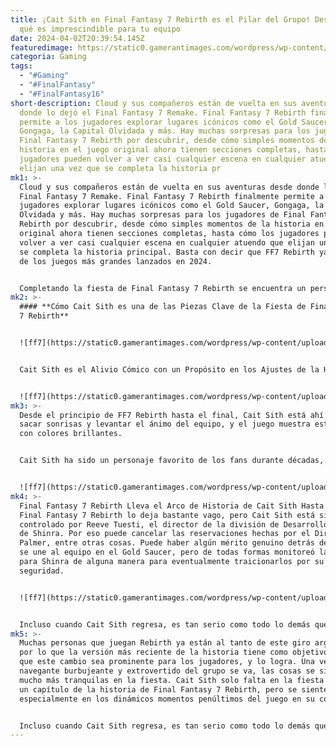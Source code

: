 ```yaml
---
title: ¡Cait Sith en Final Fantasy 7 Rebirth es el Pilar del Grupo! Descubre por
  qué es imprescindible para tu equipo
date: 2024-04-02T20:39:54.145Z
featuredimage: https://static0.gamerantimages.com/wordpress/wp-content/uploads/2024/03/final-fantasy-7-rebirth-cait-sith-2.jpg?q=50&fit=contain&w=1140&h=&dpr=1.5
categoria: Gaming
tags:
  - "#Gaming"
  - "#FinalFantasy"
  - "#FinalFantasy16"
short-description: Cloud y sus compañeros están de vuelta en sus aventuras desde
  donde lo dejó el Final Fantasy 7 Remake. Final Fantasy 7 Rebirth finalmente
  permite a los jugadores explorar lugares icónicos como el Gold Saucer,
  Gongaga, la Capital Olvidada y más. Hay muchas sorpresas para los jugadores de
  Final Fantasy 7 Rebirth por descubrir, desde cómo simples momentos de la
  historia en el juego original ahora tienen secciones completas, hasta cómo los
  jugadores pueden volver a ver casi cualquier escena en cualquier atuendo que
  elijan una vez que se completa la historia pr
mk1: >-
  Cloud y sus compañeros están de vuelta en sus aventuras desde donde lo dejó el
  Final Fantasy 7 Remake. Final Fantasy 7 Rebirth finalmente permite a los
  jugadores explorar lugares icónicos como el Gold Saucer, Gongaga, la Capital
  Olvidada y más. Hay muchas sorpresas para los jugadores de Final Fantasy 7
  Rebirth por descubrir, desde cómo simples momentos de la historia en el juego
  original ahora tienen secciones completas, hasta cómo los jugadores pueden
  volver a ver casi cualquier escena en cualquier atuendo que elijan una vez que
  se completa la historia principal. Basta con decir que FF7 Rebirth ya es uno
  de los juegos más grandes lanzados en 2024.


  Completando la fiesta de Final Fantasy 7 Rebirth se encuentra un personaje colorido conocido como Cait Sith, un adivino que ataca con un micrófono, montado en la parte superior de un Moguri absurdamente gordo. Sin duda, se destaca en el grupo de mercenarios y ninjas, pero al igual que Red XIII, no solo encaja, sino que tiene su propia historia que contar; lo que es más, su historia sirve indudablemente como el pilar de la fiesta de FF7 Rebirth en su conjunto.
mk2: >-
  #### **Cómo Cait Sith es una de las Piezas Clave de la Fiesta de Final Fantasy
  7 Rebirth**


  ![ff7](https://static0.gamerantimages.com/wordpress/wp-content/uploads/2024/03/cait-sith-in-final-fantasy-7-rebirth.jpg?q=50&fit=contain&w=750&h=415&dpr=1.5 "ff7")


  Cait Sith es el Alivio Cómico con un Propósito en los Ajustes de la Historia de Final Fantasy 7 Rebirth Una vez que los fans llegan al Gold Saucer, conocerán a Cait Sith, un empleado del lugar con conexiones interesantes con la Compañía Eléctrica Shinra. No se une oficialmente a la fiesta por algún tiempo, pero sirve como un guía chirriante pero excéntrico con acento escocés para el equipo, informándole a Cloud cuando algo sospechoso está sucediendo en el Saucer, y ayudando a limpiar el nombre de Barret cuando Dyne, coincidentemente, lo mete en problemas.


  ![ff7](https://static0.gamerantimages.com/wordpress/wp-content/uploads/2024/03/ff7r_cait-sith.jpg?q=50&fit=contain&w=750&h=415&dpr=1.5 "ff7")
mk3: >-
  Desde el principio de FF7 Rebirth hasta el final, Cait Sith está ahí para
  sacar sonrisas y levantar el ánimo del equipo, y el juego muestra este hecho
  con colores brillantes.


  Cait Sith ha sido un personaje favorito de los fans durante décadas, y Final Fantasy 7 Rebirth puede fortalecer este apego al personaje aún más con sus animaciones animadas y expresivas en la trilogía del Remake. Desde sus fortunas que presagian elementos importantes de la trama, hasta los secretos detrás de su personaje, es divertido e importante, lo que es necesario para el punto de la historia en su conjunto. Al final, hay una razón detrás de su desesperación por unirse a la fiesta más allá de solo querer ayudarlos como él afirma.


  ![ff7](https://static0.gamerantimages.com/wordpress/wp-content/uploads/2024/03/ff7caitsith-1.jpg?q=50&fit=contain&w=750&h=415&dpr=1.5 "ff7")
mk4: >-
  Final Fantasy 7 Rebirth Lleva el Arco de Historia de Cait Sith Hasta el Final
  Final Fantasy 7 Rebirth lo deja bastante vago, pero Cait Sith está siendo
  controlado por Reeve Tuesti, el director de la división de Desarrollo Urbano
  de Shinra. Por eso puede cancelar las reservaciones hechas por el Director
  Palmer, entre otras cosas. Puede haber algún mérito genuino detrás de por qué
  se une al equipo en el Gold Saucer, pero de todas formas monitoreó las cosas
  para Shinra de alguna manera para eventualmente traicionarlos por su
  seguridad.


  ![ff7](https://static0.gamerantimages.com/wordpress/wp-content/uploads/2024/03/cait-sith-in-final-fantasy-7-rebirth.jpeg?q=50&fit=contain&w=750&h=415&dpr=1.5 "ff7")


  Incluso cuando Cait Sith regresa, es tan serio como todo lo demás que está sucediendo. A pesar de su traición inicial, deja claro su lealtad al equipo sacrificando uno de sus cuerpos robóticos para asegurarse de que todos escapen del Templo de los Antiguos de manera segura. Desde el principio de FF7 Rebirth hasta el final, Cait Sith está ahí para sacar sonrisas y levantar el ánimo del equipo, y el juego muestra este hecho con colores brillantes.
mk5: >-
  Muchas personas que juegan Rebirth ya están al tanto de este giro argumental,
  por lo que la versión más reciente de la historia tiene como objetivo hacer
  que este cambio sea prominente para los jugadores, y lo logra. Una vez que el
  navegante burbujeante y extrovertido del grupo se va, las cosas se sienten
  mucho más tranquilas en la fiesta. Cait Sith solo falta en la fiesta durante
  un capítulo de la historia de Final Fantasy 7 Rebirth, pero se siente
  especialmente en los dinámicos momentos penúltimos del juego en su conjunto.


  Incluso cuando Cait Sith regresa, es tan serio como todo lo demás que está sucediendo. A pesar de su traición inicial, deja claro su lealtad al equipo sacrificando uno de sus cuerpos robóticos para asegurarse de que todos escapen del Templo de los Antiguos de manera segura. Desde el principio de FF7 Rebirth hasta el final, Cait Sith está ahí para sacar sonrisas y levantar el ánimo del equipo, y el juego muestra este hecho con colores brillantes.
---
```

